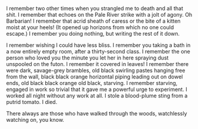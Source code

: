 <br>

I remember two other times when you strangled me to death and all that shit. I
remember that echoes on the Pale River strike with a jolt of agony. 
Oh Barbarian! I remember that acrid sheath of caress or the bite of a kitten
moist at your heels!
(It opened up horizons from which no one could escape.)
I remember you doing nothing, but writing the rest of it down.


I remember wishing I could have less bliss. I remember you taking a bath in a
now entirely empty room, after a thirty-second class. I remember the one person
who loved you the minute you let her in here spraying dust unspooled on the
futon. I remember it covered in leaves! I remember there were dark, savage-grey
brambles, old black swirling pastes hanging free from the wall, black black
orange horizontal piping leading out on dowel ends, old black black orange old
black, starving. I remember starving, engaged in work so trivial that it gave me
a powerful urge to experiment. I worked all night without any work at all. I
stole a blood-plume sting from a putrid tomato. I died.


There always are those who have walked through the woods, watchlessly watching
on, you know.

<br>
<br>

